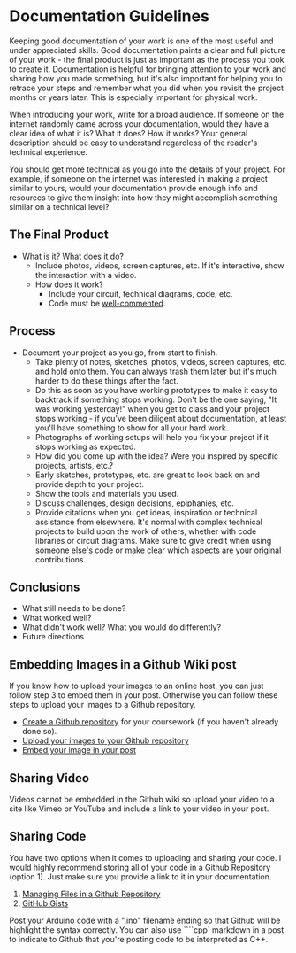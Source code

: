 # Documentation Guidelines

Keeping good documentation of your work is one of the most useful and under appreciated skills. Good documentation paints a clear and full picture of your work - the final product is just as important as the process you took to create it. Documentation is helpful for bringing attention to your work and sharing how you made something, but it's also important for helping you to retrace your steps and remember what you did when you revisit the project months or years later. This is especially important for physical work.

When introducing your work, write for a broad audience. If someone on the internet randomly came across your documentation, would they have a clear idea of what it is? What it does? How it works? Your general description should be easy to understand regardless of the reader's technical experience.

You should get more technical as you go into the details of your project. For example, if someone on the internet was interested in making a project similar to yours, would your documentation provide enough info and resources to give them insight into how they might accomplish something similar on a technical level?

## The Final Product
* What is it? What does it do?
  * Include photos, videos, screen captures, etc. If it's interactive, show the interaction with a video.
  * How does it work?
    * Include your circuit, technical diagrams, code, etc.
    * Code must be [well-commented](https://www.arduino.cc/en/Reference/StyleGuide).

## Process
* Document your project as you go, from start to finish.
  * Take plenty of notes, sketches, photos, videos, screen captures, etc. and hold onto them. You can always trash them later but it's much harder to do these things after the fact.
  * Do this as soon as you have working prototypes to make it easy to backtrack if something stops working. Don't be the one saying, "It was working yesterday!" when you get to class and your project stops working - if you've been diligent about documentation, at least you'll have something to show for all your hard work.
  * Photographs of working setups will help you fix your project if it stops working as expected.
  * How did you come up with the idea? Were you inspired by specific projects, artists, etc.?
  * Early sketches, prototypes, etc. are great to look back on and provide depth to your project.
  * Show the tools and materials you used.
  * Discuss challenges, design decisions, epiphanies, etc.
  * Provide citations when you get ideas, inspiration or technical assistance from elsewhere. It's normal with complex technical projects to build upon the work of others, whether with code libraries or circuit diagrams. Make sure to give credit when using someone else's code or make clear which aspects are your original contributions.

## Conclusions
* What still needs to be done?
* What worked well?
* What didn't work well? What you would do differently?
* Future directions

## Embedding Images in a Github Wiki post

If you know how to upload your images to an online host, you can just follow step 3 to embed them in your post. Otherwise you can follow these steps to upload your images to a Github repository.
* [Create a Github repository](https://help.github.com/articles/create-a-repo/) for your coursework (if you haven't already done so).
* [Upload your images to your Github repository](https://help.github.com/articles/adding-a-file-to-a-repository/)
* [Embed your image in your post](https://help.github.com/articles/adding-images-to-wikis/)

## Sharing Video

Videos cannot be embedded in the Github wiki so upload your video to a site like Vimeo or YouTube and include a link to your video in your post.

## Sharing Code

You have two options when it comes to uploading and sharing your code. I would highly recommend storing all of your code in a Github Repository (option 1). Just make sure you provide a link to it in your documentation.

1. [Managing Files in a Github Repository](https://help.github.com/categories/managing-files-in-a-repository/)
2. [GitHub Gists](https://gist.github.com/)

Post your Arduino code with a ".ino" filename ending so that Github will be highlight the syntax correctly. You can also use ````cpp` markdown in a post to indicate to Github that you're posting code to be interpreted as C++. 

